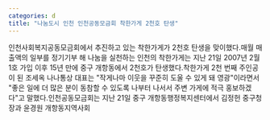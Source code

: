 ```yaml
---
categories: d
title: "나눔도시 인천 인천공동모금회 착한가게 2천호 탄생"
---
```

인천사회복지공동모금회에서 추진하고 있는 착한가게가 2천호 탄생을 맞이했다.매월 매출액의 일부를 정기기부 해 나눔을 실천하는 인천의 착한가게는 지난 21일 2007년 2월 1호 가입 이후 15년 만에 중구 개항동에서 2천호가 탄생했다.착한가게 2천 번째 주인공이 된 조세옥 나나통상 대표는 "작게나마 이웃을 꾸준히 도울 수 있게 돼 영광"이라면서 "좋은 일에 더 많은 분이 동참할 수 있도록 나부터 나서서 주변 가게에 적극 홍보하겠다"고 말했다.인천공동모금회는 지난 21일 중구 개항동행정복지센터에서 김정헌 중구청장과 윤경원 개항동지역사회